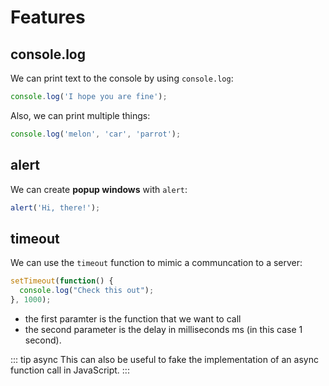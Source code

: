 # Features

## console.log

We can print text to the console by using `console.log`:

``` js
console.log('I hope you are fine');
```

Also, we can print multiple things:

``` js
console.log('melon', 'car', 'parrot');
```

## alert

We can create **popup windows** with `alert`:

``` js
alert('Hi, there!');
```

## timeout

We can use the `timeout` function to mimic a communcation to a server:

``` js
setTimeout(function() {
  console.log("Check this out");
}, 1000);
```

- the first paramter is the function that we want to call
- the second parameter is the delay in milliseconds ms (in this case 1 second).

::: tip async
This can also be useful to fake the implementation of an async function call in JavaScript.
:::



